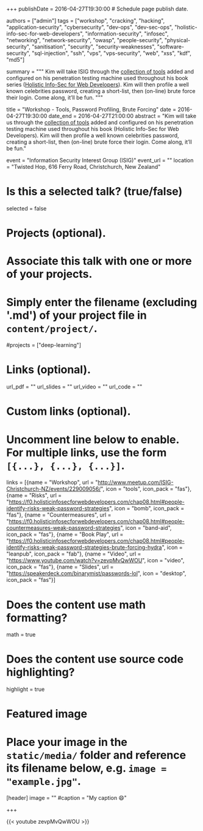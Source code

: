 +++
publishDate = 2016-04-27T19:30:00  # Schedule page publish date.

authors = ["admin"]
tags = ["workshop", "cracking", "hacking", "application-security", "cybersecurity", "dev-ops", "dev-sec-ops", "holistic-info-sec-for-web-developers", "information-security", "infosec", "networking", "network-security", "owasp", "people-security", "physical-security", "sanitisation", "security", "security-weaknesses", "software-security", "sql-injection", "ssh", "vps", "vps-security", "web", "xss", "kdf", "md5"]

summary = """
Kim will take ISIG through the [collection of tools](https://f0.holisticinfosecforwebdevelopers.com/chap05.html#tooling-setup) added and configured on his penetration testing machine used throughout his book series ([Holistic Info-Sec for Web Developers](https://www.holisticinfosecforwebdevelopers.com)). Kim will then profile a well known celebrities password, creating a short-list, then (on-line) brute force their login. Come along, it’ll be fun.
"""

title = "Workshop - Tools, Password Profiling, Brute Forcing"
date = 2016-04-27T19:30:00
date_end = 2016-04-27T21:00:00
abstract = "Kim will take us through the [collection of tools](https://f0.holisticinfosecforwebdevelopers.com/chap05.html#tooling-setup) added and configured on his penetration testing machine used throughout his book (Holistic Info-Sec for Web Developers). Kim will then profile a well known celebrities password, creating a short-list, then (on-line) brute force their login. Come along, it’ll be fun."

event = "Information Security Interest Group (ISIG)"
event_url = ""
location = "Twisted Hop, 616 Ferry Road, Christchurch, New Zealand"

# Is this a selected talk? (true/false)
selected = false

# Projects (optional).
#   Associate this talk with one or more of your projects.
#   Simply enter the filename (excluding '.md') of your project file in `content/project/`.
#projects = ["deep-learning"]

# Links (optional).
url_pdf = ""
url_slides = ""
url_video = ""
url_code = ""

# Custom links (optional).
#   Uncomment line below to enable. For multiple links, use the form `[{...}, {...}, {...}]`.
links = [{name = "Workshop", url = "http://www.meetup.com/ISIG-Christchurch-NZ/events/229009056/", icon = "tools", icon_pack = "fas"}, {name = "Risks", url = "https://f0.holisticinfosecforwebdevelopers.com/chap08.html#people-identify-risks-weak-password-strategies", icon = "bomb", icon_pack = "fas"}, {name = "Countermeasures", url = "https://f0.holisticinfosecforwebdevelopers.com/chap08.html#people-countermeasures-weak-password-strategies", icon = "band-aid", icon_pack = "fas"}, {name = "Book Play", url = "https://f0.holisticinfosecforwebdevelopers.com/chap08.html#people-identify-risks-weak-password-strategies-brute-forcing-hydra", icon = "leanpub", icon_pack = "fab"}, {name = "Video", url = "https://www.youtube.com/watch?v=zevpMvQwWOU", icon = "video", icon_pack = "fas"}, {name = "Slides", url = "https://speakerdeck.com/binarymist/passwords-lol", icon = "desktop", icon_pack = "fas"}]


# Does the content use math formatting?
math = true

# Does the content use source code highlighting?
highlight = true

# Featured image
# Place your image in the `static/media/` folder and reference its filename below, e.g. `image = "example.jpg"`.
[header]
image = ""
#caption = "My caption :smile:"

+++

{{< youtube zevpMvQwWOU >}}
<br>
<br>
<script async class="speakerdeck-embed" data-id="85f2b3e9491b4bc8b1465782412a7396" data-ratio="1.33333333333333" src="//speakerdeck.com/assets/embed.js"></script>
<br>

